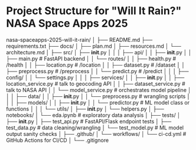 # Project Structure for "Will It Rain?" NASA Space Apps 2025

nasa-spaceapps-2025-will-it-rain/
│
├── README.md
├── requirements.txt
├── docs/
│   ├── plan.md
│   ├── resources.md
│   └── architecture.md
│
├── src/
│   ├── __init__.py
│   │
│   ├── api/
│   │   ├── __init__.py
│   │   ├── main.py           # FastAPI backend
│   │   └── routes/
│   │       ├── health.py          # /health
│   │       ├── location.py        # /location
│   │       ├── dataset.py         # /dataset
│   │       ├── preprocess.py      # /preprocess
│   │       └── predict.py         # /predict
│   │
│   ├── config/
│   │   └── settings.py
│   │
│   ├── services/
│   │   ├── __init__.py
│   │   ├── location_service.py    # talk to geocoding API
│   │   ├── dataset_service.py     # talk to NASA API
│   │   └── model_service.py       # orchestrates model pipeline
│   │
│   ├── data/
│   │   ├── __init__.py
│   │   └── preprocess.py     # wrangling scripts
│   │
│   ├── models/
│   │   ├── __init__.py
│   │   └── predictor.py      # ML model class or functions
│   │
│   └── utils/
│       ├── __init__.py
│       └── helpers.py
│
├── notebooks/
│   └── eda.ipynb          # exploratory data analysis
│
├── tests/
│   ├── __init__.py
│   ├── test_api.py         # FastAPI/Flask endpoint tests
│   ├── test_data.py        # data cleaning/wrangling
│   └── test_model.py       # ML model output sanity checks
│
├── .github/
│   └── workflows/
│       └── ci-cd.yml      # GitHub Actions for CI/CD
│
└── .gitignore
